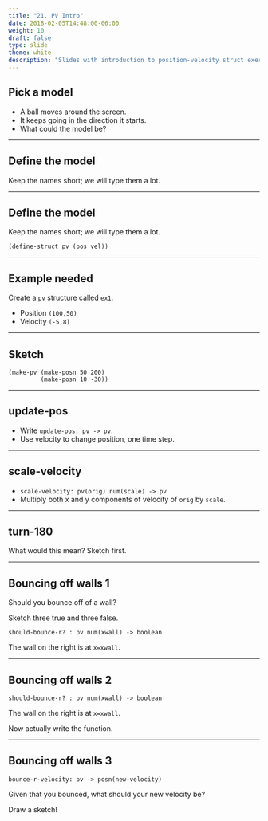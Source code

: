 ```yaml
---
title: "21. PV Intro"
date: 2018-02-05T14:48:00-06:00
weight: 10
draft: false
type: slide
theme: white
description: "Slides with introduction to position-velocity struct exercises."
---
```


## Pick a model

* A ball moves around the screen. 
* It keeps going in the direction it starts. 
* What could the model be?

---

## Define the model

Keep the names short; we will type them a lot.

---

## Define the model

Keep the names short; we will type them a lot.

`(define-struct pv (pos vel))`

---

## Example needed

Create a `pv` structure called `ex1`.

* Position `(100,50)`
* Velocity `(-5,8)`

---

## Sketch 

```racket
(make-pv (make-posn 50 200) 
         (make-posn 10 -30))
```

---

## update-pos

* Write `update-pos: pv -> pv`.
* Use velocity to change position, one time step.

---

## scale-velocity

* `scale-velocity: pv(orig) num(scale) -> pv`
* Multiply both x and y components of velocity of `orig` by `scale`.

---

## turn-180

What would this mean? Sketch first.

---

## Bouncing off walls 1

Should you bounce off of a wall?

Sketch three true and three false. 

```racket
should-bounce-r? : pv num(xwall) -> boolean
```
The wall on the right is at `x=xwall`.

---

## Bouncing off walls 2

```racket
should-bounce-r? : pv num(xwall) -> boolean
```
The wall on the right is at `x=xwall`.

Now actually write the function.

--- 

## Bouncing off walls 3

```racket
bounce-r-velocity: pv -> posn(new-velocity)
```

Given that you bounced, what should your new velocity be?

Draw a sketch!

